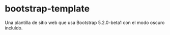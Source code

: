 # bootstrap-template
Una plantilla de sitio web que usa Bootstrap 5.2.0-beta1 con el modo oscuro incluído.
